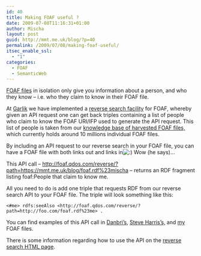 ```yaml
---
id: 40
title: Making FOAF useful ?
date: 2009-07-08T11:16:31+01:00
author: Mischa
layout: post
guid: http://mmt.me.uk/blog/?p=40
permalink: /2009/07/08/making-foaf-useful/
itsec_enable_ssl:
  - "1"
categories:
  - FOAF
  - SemanticWeb
---
```

[FOAF files](http://www.foaf-project.org/) in isolation only give you information about a person, and who they know &#8211; i.e. who they claim to know in their FOAF file. 

At [Garlik](http://www.garlik.com/) we have implemented a [reverse search facility](http://foaf.qdos.com/reverse/) for FOAF, whereby given an API request one can get back triples containing a list of people who claim to know the FOAF URI/IFP used to generate the API request. This list of people is taken from our [knowledge base of harvested FOAF files,](http://foaf.qdos.com/) which currently holds around 10 millions individual FOAF files.

By including an API request to our reverse search in your FOAF file, you can have a FOAF file with both links out and links in<img src='https://mmt.me.uk/blog/wp-includes/images/smilies/icon_smile.gif' alt=':)' class='wp-smiley' /> Wow (he says)&#8230;

This API call &#8211; <http://foaf.qdos.com/reverse/?path=https://mmt.me.uk/blog/foaf.rdf%23mischa> &#8211; returns an RDF fragment listing foaf:People that claim to know me.

All you need to do is add one triple that requests RDF from our reverse search API to your FOAF file. The triple will look something like this: 

`<#me> rdfs:seeAlso <http://foaf.qdos.com/reverse/?path=http://foo.com/foaf.rdf%23me> .`

You can find examples of this API call in [Danbri&#8217;s](http://danbri.org/foaf.rdf), [Steve Harris&#8217;s,](http://plugin.org.uk/swh.xrdf) and [my](https://mmt.me.uk/blog/foaf.rdf) FOAF files.

There is some information regarding how to use the API on the [reverse search HTML page](http://foaf.qdos.com/reverse/).